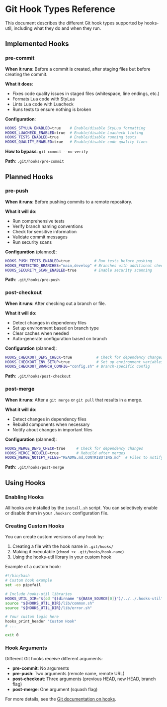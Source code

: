 # Git Hook Types Reference

This document describes the different Git hook types supported by hooks-util, including what they do and when they run.

## Implemented Hooks

### pre-commit

**When it runs**: Before a commit is created, after staging files but before creating the commit.

**What it does**:
- Fixes code quality issues in staged files (whitespace, line endings, etc.)
- Formats Lua code with StyLua
- Lints Lua code with Luacheck
- Runs tests to ensure nothing is broken

**Configuration**:
```bash
HOOKS_STYLUA_ENABLED=true    # Enable/disable StyLua formatting
HOOKS_LUACHECK_ENABLED=true  # Enable/disable Luacheck linting
HOOKS_TESTS_ENABLED=true     # Enable/disable running tests
HOOKS_QUALITY_ENABLED=true   # Enable/disable code quality fixes
```

**How to bypass**: `git commit --no-verify`

**Path**: `.git/hooks/pre-commit`

## Planned Hooks

### pre-push

**When it runs**: Before pushing commits to a remote repository.

**What it will do**:
- Run comprehensive tests
- Verify branch naming conventions
- Check for sensitive information
- Validate commit messages
- Run security scans

**Configuration** (planned):
```bash
HOOKS_PUSH_TESTS_ENABLED=true           # Run tests before pushing
HOOKS_PROTECTED_BRANCHES="main,develop" # Branches with additional checks
HOOKS_SECURITY_SCAN_ENABLED=true        # Enable security scanning
```

**Path**: `.git/hooks/pre-push`

### post-checkout

**When it runs**: After checking out a branch or file.

**What it will do**:
- Detect changes in dependency files
- Set up environment based on branch type
- Clear caches when needed
- Auto-generate configuration based on branch

**Configuration** (planned):
```bash
HOOKS_CHECKOUT_DEPS_CHECK=true           # Check for dependency changes
HOOKS_CHECKOUT_ENV_SETUP=true            # Set up environment variables
HOOKS_CHECKOUT_BRANCH_CONFIG="config.sh" # Branch-specific config
```

**Path**: `.git/hooks/post-checkout`

### post-merge

**When it runs**: After a `git merge` or `git pull` that results in a merge.

**What it will do**:
- Detect changes in dependency files
- Rebuild components when necessary
- Notify about changes in important files

**Configuration** (planned):
```bash
HOOKS_MERGE_DEPS_CHECK=true     # Check for dependency changes
HOOKS_MERGE_REBUILD=true        # Rebuild after merges
HOOKS_MERGE_NOTIFY_FILES="README.md,CONTRIBUTING.md"  # Files to notify about
```

**Path**: `.git/hooks/post-merge`

## Using Hooks

### Enabling Hooks

All hooks are installed by the `install.sh` script. You can selectively enable or disable them in your `.hooksrc` configuration file.

### Creating Custom Hooks

You can create custom versions of any hook by:

1. Creating a file with the hook name in `.git/hooks/`
2. Making it executable (`chmod +x .git/hooks/hook-name`)
3. Using the hooks-util library in your custom hook

Example of a custom hook:

```bash
#!/bin/bash
# Custom hook example
set -eo pipefail

# Include hooks-util libraries
HOOKS_UTIL_DIR="$(cd "$(dirname "${BASH_SOURCE[0]}")/../../.hooks-util" && pwd)"
source "${HOOKS_UTIL_DIR}/lib/common.sh"
source "${HOOKS_UTIL_DIR}/lib/error.sh"

# Your custom logic here
hooks_print_header "Custom Hook"
# ...

exit 0
```

### Hook Arguments

Different Git hooks receive different arguments:

- **pre-commit**: No arguments
- **pre-push**: Two arguments (remote name, remote URL)
- **post-checkout**: Three arguments (previous HEAD, new HEAD, branch flag)
- **post-merge**: One argument (squash flag)

For more details, see the [Git documentation on hooks](https://git-scm.com/docs/githooks).
